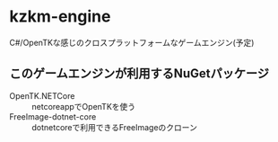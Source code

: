 # kzkm-engine
C#/OpenTKな感じのクロスプラットフォームなゲームエンジン(予定)

## このゲームエンジンが利用するNuGetパッケージ
<dl>
  <dt> OpenTK.NETCore </dt>
  <dd> netcoreappでOpenTKを使う </dd>
  
  <dt> FreeImage-dotnet-core </dt>
  <dd> dotnetcoreで利用できるFreeImageのクローン </dd>
</dl>
